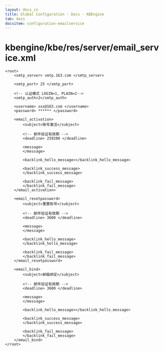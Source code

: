 ```yaml
---
layout: docs_cn
title: Global Configuration · Docs · KBEngine
tab: docs
docsitem: configuration-emailservice
---
```


kbengine/kbe/res/server/email_service.xml
===================

	<root>
		<smtp_server> smtp.163.com </smtp_server>

		<smtp_port> 25 </smtp_port>

		<!-- 认证模式 LOGIN=1, PLAIN=2-->
		<smtp_auth>2</smtp_auth>

		<username> xxx@163.com </username>
		<password> ****** </password>

		<email_activation>
			<subject>账号激活</subject>

			<!-- 邮件验证有效期 -->
			<deadline> 259200 </deadline>

			<message>
			</message>
			
			<backlink_hello_message></backlink_hello_message>
			
			<backlink_success_message>
			</backlink_success_message>
			
			<backlink_fail_message>
			</backlink_fail_message>
		</email_activation>
		
		<email_resetpassword>
			<subject>重置账号</subject>

			<!-- 邮件验证有效期 -->
			<deadline> 3600 </deadline>

			<message>
			</message>
			
			<backlink_hello_message>
			</backlink_hello_message>
			
			<backlink_fail_message>
			</backlink_fail_message>
		</email_resetpassword>
		
		<email_bind>
			<subject>邮箱绑定</subject>

			<!-- 邮件验证有效期 -->
			<deadline> 3600 </deadline>

			<message>
			</message>
			
			<backlink_hello_message></backlink_hello_message>
			
			<backlink_success_message>
			</backlink_success_message>
			
			<backlink_fail_message>
			</backlink_fail_message>
		</email_bind>
	</root>

